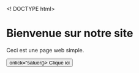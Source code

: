 <! DOCTYPE html>
 <html lang='fr'>
 <head>
   <meta charset= "UFT-8">
   <title>Géomathématiques</title>
   <link rel="stylesheet" href="style.css">
 </head>
 <body>
  <h1>Bienvenue sur notre site</h1>
  <p>Ceci est une page web simple.</p>
  <button> onlick="saluer()> Clique ici</button>
  <script src="script.js"></script>
 </body>
 </html>


   
